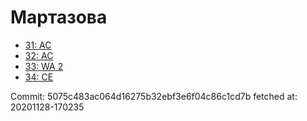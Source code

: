 # Мартазова
- [31: AC](31.md)
- [32: AC](32.md)
- [33: WA 2](33.md)
- [34: CE](34.md)

Commit: 5075c483ac064d16275b32ebf3e6f04c86c1cd7b
 fetched at: 20201128-170235
